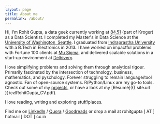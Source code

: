 ```yaml
---
layout: page
title: About me
permalink: /about/
---
```


Hi, I'm Rohit Gupta, a data geek currently working at [84.51][curr_work] (part of Kroger) as a Data Scientist. I completed my Master's in Data Science at the [University of Washington, Seattle][studypg]. I graduated from [Indraprastha University][study] with a B.Tech in Electronics in 2013. I have worked on impactful problems with Fortune 100 clients at [Mu Sigma][work1], and delivered scalable solutions in a start-up environment at [Delhivery][work2].  

I love simplifying problems and solving them through analytical rigour. Primarily fascinated by the intersection of technology, business, mathematics, and pyschology. Forever struggling to remain language/tool agnostic. Fan of open-source systems. R/Python/Linux are my go-to tools. Check out some of my [projects][proj], or have a look at my [Résumé]({{ site.url }}/cv/RohitGupta_CV.pdf).

I love reading, writing and exploring stuff/places. 

Find me on [LinkedIn][li] / [Quora][qr] / [Goodreads][gr] or drop a mail at rohitgupta [ AT ] hotmail [ DOT ] co.in


[studypg]: https://www.datasciencemasters.uw.edu/
[study]: https://en.wikipedia.org/wiki/Guru_Gobind_Singh_Indraprastha_University
[proj]: https://rohitgupta91.github.io/projects/
[fb]: http://www.facebook.com/rohitt.gupta
[li]: http://www.linkedin.com/in/rohitgupta42
[qr]: https://www.quora.com/profile/Rohit-Gupta-22
[gr]: https://www.goodreads.com/user/show/8470675-rohit
[work1]: https://www.mu-sigma.com/
[work2]: https://www.delhivery.com/
[curr_work]: https://www.8451.com/
